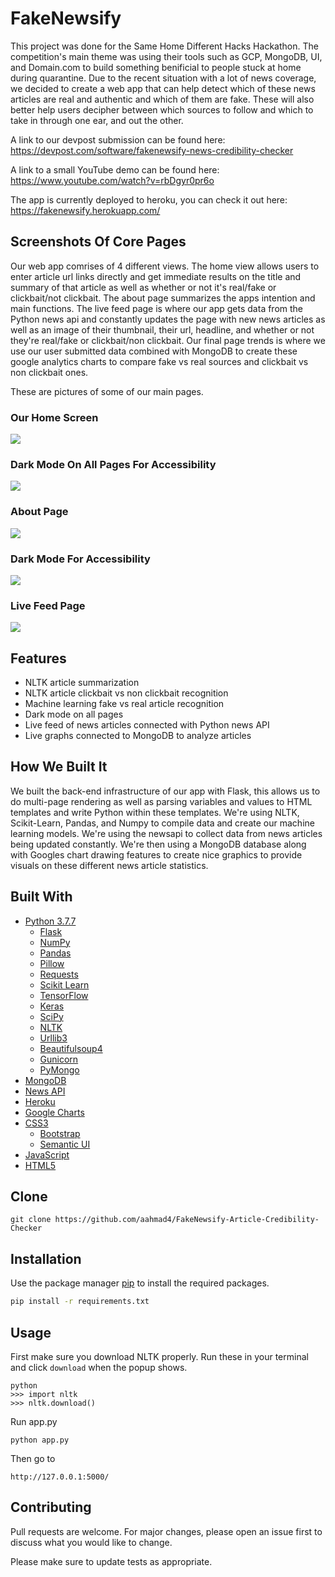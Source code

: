 # FakeNewsify

This project was done for the Same Home Different Hacks Hackathon. The competition's main theme was using their tools such as GCP, MongoDB, UI, and Domain.com to build something benificial to people stuck at home during quarantine. Due to the recent situation with a lot of news coverage, we decided to create a web app that can help detect which of these news articles are real and authentic and which of them are fake. These will also better help users decipher between which sources to follow and which to take in through one ear, and out the other.  

A link to our devpost submission can be found here: https://devpost.com/software/fakenewsify-news-credibility-checker

A link to a small YouTube demo can be found here: https://www.youtube.com/watch?v=rbDgyr0pr6o

The app is currently deployed to heroku, you can check it out here: https://fakenewsify.herokuapp.com/

## Screenshots Of Core Pages 

Our web app comrises of 4 different views. The home view allows users to enter article url links directly and get immediate results on the title and summary of that article as well as whether or not it's real/fake or clickbait/not clickbait. The about page summarizes the apps intention and main functions. The live feed page is where our app gets data from the Python news api and constantly updates the page with new news articles as well as an image of their thumbnail, their url, headline, and whether or not they're real/fake or clickbait/non clickbait. Our final page trends is where we use our user submitted data combined with MongoDB to create these google analytics charts to compare fake vs real sources and clickbait vs non clickbait ones. 

These are pictures of some of our main pages.

### Our Home Screen 

![](img1.PNG)

### Dark Mode On All Pages For Accessibility

![](img2.PNG)

### About Page

![](img4.PNG)

### Dark Mode For Accessibility

![](img5.PNG)

### Live Feed Page

![](img3.PNG)

## Features

* NLTK article summarization
* NLTK article clickbait vs non clickbait recognition
* Machine learning fake vs real article recognition
* Dark mode on all pages
* Live feed of news articles connected with Python news API
* Live graphs connected to MongoDB to analyze articles

## How We Built It

We built the back-end infrastructure of our app with Flask, this allows us to do multi-page rendering as well as parsing variables and values to HTML templates and write Python within these templates. We're using NLTK, Scikit-Learn, Pandas, and Numpy to compile data and create our machine learning models. We're using the newsapi to collect data from news articles being updated constantly. We're then using a MongoDB database along with Googles chart drawing features to create nice graphics to provide visuals on these different news article statistics.

## Built With

* [Python 3.7.7](https://www.python.org/)
   * [Flask](https://flask.palletsprojects.com/)
   * [NumPy](https://numpy.org/)
   * [Pandas](https://pandas.pydata.org/)
   * [Pillow](https://pillow.readthedocs.io/)
   * [Requests](https://requests.readthedocs.io/en/master/)
   * [Scikit Learn](https://scikit-learn.org/)
   * [TensorFlow](https://www.tensorflow.org/)
   * [Keras](https://keras.io/)   
   * [SciPy](https://www.scipy.org/)
   * [NLTK](https://www.nltk.org/)
   * [Urllib3](https://urllib3.readthedocs.io/en/latest/)
   * [Beautifulsoup4](https://pypi.org/project/beautifulsoup4/)
   * [Gunicorn](https://gunicorn.org/)
   * [PyMongo](https://api.mongodb.com/python/current/)
* [MongoDB](https://www.mongodb.com/)
* [News API](https://newsapi.org/docs/client-libraries/python)
* [Heroku](https://www.heroku.com/)
* [Google Charts](https://developers.google.com/chart)
* [CSS3](https://developer.mozilla.org/en-US/docs/Archive/CSS3#:~:text=CSS3%20is%20the%20latest%20evolution,flexible%20box%20or%20grid%20layouts.)
   * [Bootstrap](https://getbootstrap.com/)
   * [Semantic UI](https://semantic-ui.com/)
* [JavaScript](https://www.javascript.com/)
* [HTML5](https://developer.mozilla.org/en-US/docs/Web/Guide/HTML/HTML5)

## Clone

```
git clone https://github.com/aahmad4/FakeNewsify-Article-Credibility-Checker
```

## Installation

Use the package manager [pip](https://pip.pypa.io/en/stable/) to install the required packages.

```bash
pip install -r requirements.txt
```

## Usage

First make sure you download NLTK properly. Run these in your terminal and click `download` when the popup shows. 
```
python
>>> import nltk
>>> nltk.download()
```
Run app.py
```
python app.py
```
Then go to 
```
http://127.0.0.1:5000/
```

## Contributing

Pull requests are welcome. For major changes, please open an issue first to discuss what you would like to change.

Please make sure to update tests as appropriate.
